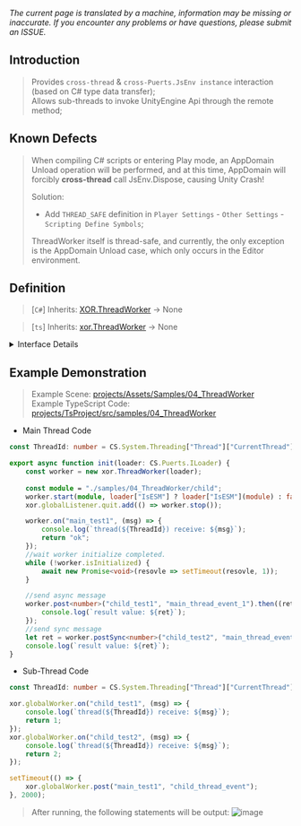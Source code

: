 *The current page is translated by a machine, information may be missing or inaccurate. If you encounter any problems or have questions, please submit an ISSUE.*

## Introduction
> Provides `cross-thread` & `cross-Puerts.JsEnv instance` interaction (based on C# type data transfer);  
> Allows sub-threads to invoke UnityEngine Api through the remote method;

## Known Defects
> When compiling C# scripts or entering Play mode, an AppDomain Unload operation will be performed, and at this time, AppDomain will forcibly **cross-thread** call JsEnv.Dispose, causing Unity Crash!
>
> Solution:
> - Add `THREAD_SAFE` definition in `Player Settings` - `Other Settings` - `Scripting Define Symbols`;
>
> ThreadWorker itself is thread-safe, and currently, the only exception is the AppDomain Unload case, which only occurs in the Editor environment.

## Definition
> [`C#`] Inherits: [XOR.ThreadWorker](../../projects/Assets/XOR/Runtime/Src/Thread/ThreadWorker.cs) → None  

> [`ts`] Inherits: [xor.ThreadWorker](../../projects/TsEditorProject/src/xor/worker.ts) → None

<details>
<summary>Interface Details</summary>

| Member  | Description  |
| ------------ | ------------ |
| `get isAlive(): boolean` | Indicates if the thread is currently working |
| `get isInitialized(): boolean` | Indicates if the thread has been initialized |
| `get source(): XOR.ThreadWorker` |  |

| Method  | Description  |
| ------------ | ------------ |
| `start(string, boolean): void` | Starts the instance and specifies the startup script |
| `stop(): void` | Stops the instance (if called from a sub-thread, an event will be sent to the main thread for confirmation) |
| `post(string, any, [boolean]): Promise<any>` | Sends an asynchronous event and retrieves the result |
| `postSync(string, any, [boolean]): any` | Sends a synchronous event and retrieves the result (not available during initialization) |
| `eval(string, [string]): any` | Executes a piece of code, can only be called from the main thread |
| `remote<TConstruct>(TConstruct): TConstruct` | Creates a remote type for using UnityApi in a sub-thread (limited to sub-threads) |
| `remote<T>(T): T` | Creates a remote object for using UnityApi in a sub-thread (limited to sub-threads) |
| `local<T>(T): T` | Gets the original object from a remote object (limited to sub-threads) |
| `on("close", () => void \| false): this` | Listens for the stop event, and if the handler returns false, it will prevent the instance from stopping (limited to the main thread) |
| `on(string, Function): this` | Registers a listener event |
| `once(string, Function): this` | Registers a listener event (automatically removes after one callback) |
| `remove(string, Function): void` | Removes the specified listener handler |
| `removeAll(string): void` | Removes all listener handlers |
</details>

## Example Demonstration
> Example Scene: [projects/Assets/Samples/04_ThreadWorker](../../projects/Assets/Samples/04_ThreadWorker)  
> Example TypeScript Code: [projects/TsProject/src/samples/04_ThreadWorker](../../projects/TsProject/src/samples/04_ThreadWorker)  

- Main Thread Code
```typescript
const ThreadId: number = CS.System.Threading["Thread"]["CurrentThread"]["ManagedThreadId"];

export async function init(loader: CS.Puerts.ILoader) {
    const worker = new xor.ThreadWorker(loader);
    
    const module = "./samples/04_ThreadWorker/child";
    worker.start(module, loader["IsESM"] ? loader["IsESM"](module) : false);
    xor.globalListener.quit.add(() => worker.stop());

    worker.on("main_test1", (msg) => {
        console.log(`thread(${ThreadId}) receive: ${msg}`);
        return "ok";
    });
    //wait worker initialize completed.
    while (!worker.isInitialized) {
        await new Promise<void>(resovle => setTimeout(resovle, 1));
    }

    //send async message
    worker.post<number>("child_test1", "main_thread_event_1").then((ret) => {
        console.log(`result value: ${ret}`);
    });
    //send sync message
    let ret = worker.postSync<number>("child_test2", "main_thread_event_2");
    console.log(`result value: ${ret}`);
}
```
- Sub-Thread Code
```typescript
const ThreadId: number = CS.System.Threading["Thread"]["CurrentThread"]["ManagedThreadId"];

xor.globalWorker.on("child_test1", (msg) => {
    console.log(`thread(${ThreadId}) receive: ${msg}`);
    return 1;
});
xor.globalWorker.on("child_test2", (msg) => {
    console.log(`thread(${ThreadId}) receive: ${msg}`);
    return 2;
});

setTimeout(() => {
    xor.globalWorker.post("main_test1", "child_thread_event");
}, 2000);
```
> After running, the following statements will be output:
> ![image](https://user-images.githubusercontent.com/45587825/217461927-9e8a13fe-0195-4490-bc3e-7448a06c8ad9.png)
